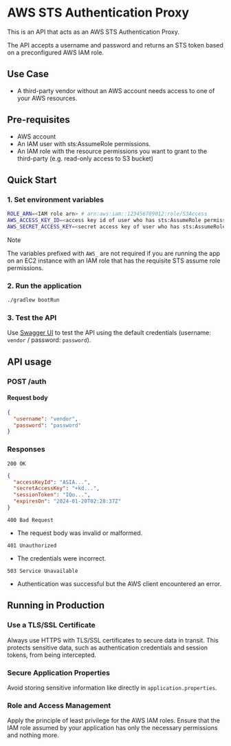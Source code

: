 # AWS STS Authentication Proxy

This is an API that acts as an AWS STS Authentication Proxy.

The API accepts a username and password and returns an STS token based on a preconfigured AWS IAM role.


## Use Case
- A third-party vendor without an AWS account needs access to one of your AWS resources.


## Pre-requisites
- AWS account
- An IAM user with sts:AssumeRole permissions.
- An IAM role with the resource permissions you want to grant to the third-party (e.g. read-only access to S3 bucket)



## Quick Start
### 1. Set environment variables
```bash
ROLE_ARN=<IAM role arn> # arn:aws:iam::123456789012:role/S3Access
AWS_ACCESS_KEY_ID=<access key id of user who has sts:AssumeRole permission>
AWS_SECRET_ACCESS_KEY=<secret access key of user who has sts:AssumeRole permission>
```

> [!NOTE]
> The variables prefixed with `AWS_` are not required if you are running the app on an EC2 instance with an IAM role that has the requisite STS assume role permissions.


### 2. Run the application
```bash
./gradlew bootRun
```

### 3. Test the API
Use [Swagger UI](http://localhost:8080/swagger-ui/index.html) to test the API using the default credentials (username: `vendor` / password: `password`).


## API usage

### POST /auth

#### Request body

```json
{
  "username": "vendor", 
  "password": "password"
}
```

### Responses

``200 OK``
```json
{
  "accessKeyId": "ASIA...",
  "secretAccessKey": "+kd...",
  "sessionToken": "IQo...",
  "expiresOn": "2024-01-20T02:28:37Z"
}
```

``400 Bad Request``
- The request body was invalid or malformed.

``401 Unauthorized``
- The credentials were incorrect.

``503 Service Unavailable``
- Authentication was successful but the AWS client encountered an error.



## Running in Production

### Use a TLS/SSL Certificate
Always use HTTPS with TLS/SSL certificates to secure data in transit. This protects sensitive data, such as authentication credentials and session tokens, from being intercepted.

### Secure Application Properties
Avoid storing sensitive information like directly in `application.properties`.

### Role and Access Management
Apply the principle of least privilege for the AWS IAM roles. Ensure that the IAM role assumed by your application has only the necessary permissions and nothing more.
